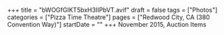 +++
title = "bWOGfGIKT5bxH3IIPbVT.avif"
draft = false
tags = ["Photos"]
categories = ["Pizza Time Theatre"]
pages = ["Redwood City, CA (380 Convention Way)"]
startDate = ""
+++
November 2015, Auction Items
